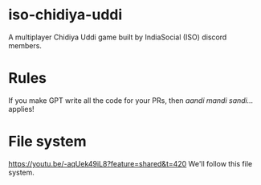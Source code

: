 # iso-chidiya-uddi

A multiplayer Chidiya Uddi game built by IndiaSocial (ISO) discord members.

# Rules

If you make GPT write all the code for your PRs, then _aandi mandi sandi..._ applies!

# File system

https://youtu.be/-aqUek49iL8?feature=shared&t=420
We'll follow this file system.

